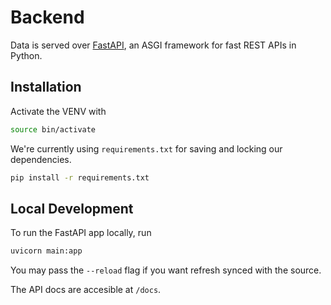 # Backend
Data is served over [FastAPI](https://fastapi.tiangolo.com/), an ASGI framework for fast REST APIs in Python.

## Installation
Activate the VENV with 
```bash
source bin/activate
```

We're currently using `requirements.txt` for saving and locking our dependencies.

```bash
pip install -r requirements.txt
```



## Local Development
To run the FastAPI app locally, run
```bash
uvicorn main:app
```
You may pass the `--reload` flag if you want refresh synced with the source.

The API docs are accesible at `/docs`.
